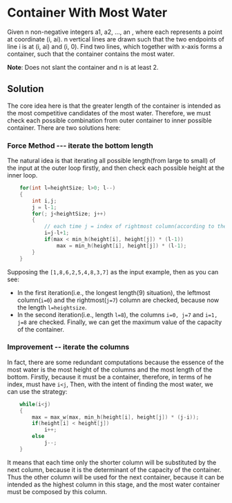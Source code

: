 # Container With Most Water
Given n non-negative integers a1, a2, ..., an , where each represents a point at coordinate (i, ai). n vertical lines are drawn such that the two endpoints of line i is at (i, ai) and (i, 0). Find two lines, which together with x-axis forms a container, such that the container contains the most water.

**Note**: Does not slant the container and n is at least 2.

## Solution
The core idea here is that the greater length of the container is intended as the most competitive candidates of the most water. Therefore, we must check each possible combination from outer container to inner possible container. There are two solutions here:
### Force Method --- iterate the bottom length
The natural idea is that iterating all possible length(from large to small) of the input at the outer loop firstly, and then check each possible height at the inner loop.
```c
    for(int l=heightSize; l>0; l--)
    {
        int i,j;
        j = l-1;
        for(; j<heightSize; j++)
        {   
        	// each time j = index of rightmost column(according to the length l)
            i=j-l+1;
            if(max < min_h(height[i], height[j]) * (l-1))
                max = min_h(height[i], height[j]) * (l-1);          
        }
    }
```
Supposing the `[1,8,6,2,5,4,8,3,7]` as the input example, then as you can see:
-  In the first iteration(i.e., the longest length(9) situation), the leftmost column(`i=0`) and the rightmost(`j=7`) column are checked, because now the length `l=heightsize`.
- In the second iteration(i.e., length `l=8`), the columns `i=0, j=7` and `i=1, j=8` are checked.
Finally, we can get the maximum value of the capacity of the container.

### Improvement -- iterate the columns
In fact, there are some redundant computations because the essence of the most water is the most height of the columns and the most length of the bottom. Firstly, because it must be a container, therefore, in terms of he index, must have `i<j`, Then, with the intent of finding the most water, we can use the strategy: 
```c
    while(i<j)
    {
        max = max_w(max, min_h(height[i], height[j]) * (j-i));
        if(height[i] < height[j])
            i++;
        else
            j--;
    }
```
It means that each time only the shorter column will be substituted by the next column, because it is the determinant of the capacity of the container. Thus the other column will be used for the next container, because it can be intended as the highest column in this stage, and the most water container must be composed by this column. 